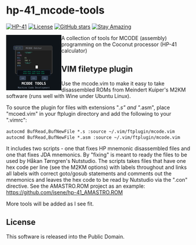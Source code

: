 # hp-41_mcode-tools

[![HP-41](https://img.shields.io/badge/HP--41-Calculator-orange)](https://en.wikipedia.org/wiki/HP-41C)
[![License](https://img.shields.io/badge/License-Public%20Domain-brightgreen.svg)](https://unlicense.org/)
[![GitHub stars](https://img.shields.io/github/stars/isene/hp-41_mcode-tools.svg)](https://github.com/isene/hp-41_mcode-tools/stargazers)
[![Stay Amazing](https://img.shields.io/badge/Stay-Amazing-blue.svg)](https://isene.org)

<img src="img/mcode_tools_logo.svg" align="left" width="150" height="150" alt="MCODE-TOOLS Logo">

A collection of tools for MCODE (assembly) programming on the Coconut processor (HP-41 calculator)

## VIM filetype plugin

Use the mcode.vim to make it easy to take disassembled ROMs from Meindert Kuiper's M2KM software (runs well with Wine under Ubuntu Linux).

To source the plugin for files with extensions "*.s" and "*.asm", place "mcoed.vim" in your ftplugin directory and add the following to your ".vimrc":

	autocmd BufRead,BufNewFile *.s :source ~/.vim/ftplugin/mcode.vim
	autocmd BufRead,BufNewFile *.asm :source ~/.vim/ftplugin/mcode.vim

It includes two scripts - one that fixes HP mnemonic disassembled files and one that fixes JDA mnemonics. By "fixing" is meant to ready the files to be used by Håkan Tørngren's Nutstudio. The scripts takes files that have one hex code per line (see the M2KM options) with labels throughout and links all labels with correct goto/gosub statements and comments out the mnemonics and leaves the hex code to be read by Nutstudio via the ".con" directive. See the AMASTRO.ROM project as an example: https://github.com/isene/hp-41_AMASTRO.ROM

More tools will be added as I see fit.

## License
This software is released into the Public Domain.
